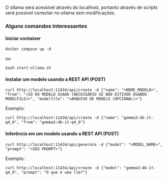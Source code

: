 O ollama será acessível através do localhost, portanto através de scripts será possível conectar no ollama sem modificações.

### Alguns comandos interessantes

#### Iniciar container
```
docker compose up -d
```

ou

```
bash start-ollama.sh
```

#### Instalar um modelo usando a REST API (POST)
```
curl http://localhost:11434/api/create -d {"name": "<NOME_MODELO>", "from": "<ID DO MODELO USADO (NECESSÁRIO SE NÃO ESTIVER USANDO MODELFILE)>", "modelfile": "<ARQUIVO DE MODELO (OPCIONAL)>"}
```

Exemplo:
```
curl http://localhost:11434/api/create -d {"name": "gemma3:4b-it-q4_0", "from": "gemma3:4b-it-q4_0"}
```

#### Inferência em um modelo usando a REST API (POST)
```
curl http://localhost:11434/api/generate -d {"model": "<MODEL_NAME>", "prompt": "<SEU PROMPT>"}
```

Exemplo:
```
curl http://localhost:11434/api/create -d {"model": "gemma3:4b-it-q4_0", "prompt": "O que é uma llm?"}
```
